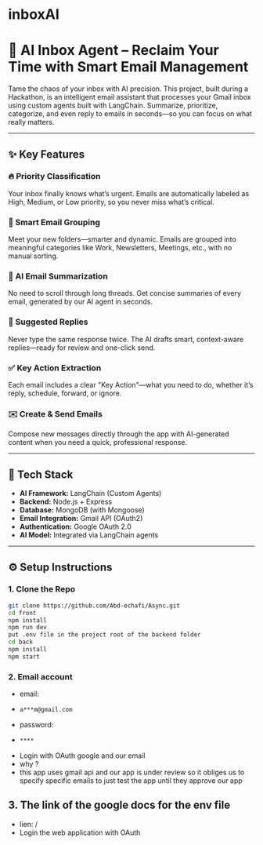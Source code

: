 # inboxAI

# 📧 AI Inbox Agent – Reclaim Your Time with Smart Email Management

Tame the chaos of your inbox with AI precision. This project, built during a Hackathon, is an intelligent email assistant that processes your Gmail inbox using custom agents built with LangChain. Summarize, prioritize, categorize, and even reply to emails in seconds—so you can focus on what really matters.

---

## ✨ Key Features

### 🔥 Priority Classification

Your inbox finally knows what’s urgent. Emails are automatically labeled as High, Medium, or Low priority, so you never miss what’s critical.

### 📂 Smart Email Grouping

Meet your new folders—smarter and dynamic. Emails are grouped into meaningful categories like Work, Newsletters, Meetings, etc., with no manual sorting.

### 🧠 AI Email Summarization

No need to scroll through long threads. Get concise summaries of every email, generated by our AI agent in seconds.

### 💬 Suggested Replies

Never type the same response twice. The AI drafts smart, context-aware replies—ready for review and one-click send.

### ✅ Key Action Extraction

Each email includes a clear "Key Action"—what you need to do, whether it’s reply, schedule, forward, or ignore.

### ✉️ Create & Send Emails

Compose new messages directly through the app with AI-generated content when you need a quick, professional response.

---

## 🧪 Tech Stack

- **AI Framework:** LangChain (Custom Agents)
- **Backend:** Node.js + Express
- **Database:** MongoDB (with Mongoose)
- **Email Integration:** Gmail API (OAuth2)
- **Authentication:** Google OAuth 2.0
- **AI Model:** Integrated via LangChain agents

---

## ⚙️ Setup Instructions

### 1. Clone the Repo

```bash
git clone https://github.com/Abd-echafi/Async.git
cd front
npm install
npm run dev
put .env file in the project root of the backend folder
cd back
npm install
npm start
```

### 2. Email account

- email:
- ```bash
  a***m@gmail.com
  ```
- password:
- ```bash
  ****
  ```
- Login with OAuth google and our email
- why ?
- this app uses gmail api and our app is under review so it obliges us to specify specific emails to just test the app until they approve our app 

## 3. The link of the google docs for the env file

- lien: /
- Login the web application with OAuth 
